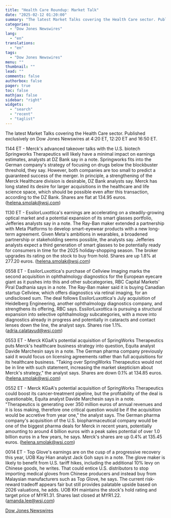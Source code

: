```yaml
---
title: "Health Care Roundup: Market Talk"
date: "2025-02-12 01:20:00"
summary: "The latest Market Talks covering the Health Care sector. Published exclusively on Dow Jones Newswires at 4:20 ET, 12:20 ET and 16:50 ET.1144 ET - Merck's advanced takeover talks with the U.S. biotech Springworks Therapeutics will likely have a minimal impact on earnings estimates, analysts at DZ Bank say in..."
categories:
  - "Dow Jones Newswires"
lang:
  - "en"
translations:
  - "en"
tags:
  - "Dow Jones Newswires"
menu: ""
thumbnail: ""
lead: ""
comments: false
authorbox: false
pager: true
toc: false
mathjax: false
sidebar: "right"
widgets:
  - "search"
  - "recent"
  - "taglist"
---
```


The latest Market Talks covering the Health Care sector. Published exclusively on Dow Jones Newswires at 4:20 ET, 12:20 ET and 16:50 ET.

1144 ET - Merck's advanced takeover talks with the U.S. biotech Springworks Therapeutics will likely have a minimal impact on earnings estimates, analysts at DZ Bank say in a note. Springworks fits into the German company's strategy of focusing on drugs below the blockbuster threshold, they say. However, both companies are too small to predict a guaranteed success of the merger. In principle, a strengthening of the Merck Healthcare division is desirable, DZ Bank analysts say. Merck has long stated its desire for larger acquisitions in the healthcare and life science space, which should be possible even after this transaction, according to the DZ Bank. Shares are flat at 134.95 euros. (helena.smolak@wsj.com)

1130 ET - EssilorLuxottica's earnings are accelerating on a steadily-growing optical market and a potential expansion of its smart glasses portfolio, Jefferies analysts say in a note. The Ray-Ban maker extended a partnership with Meta Platforms to develop smart-eyewear products with a new long-term agreement. Given Meta's ambitions in wearables, a broadened partnership or stakeholding seems possible, the analysts say. Jefferies analysts expect a third generation of smart glasses to be potentially ready for consumers in time for the 2025 holiday-shopping season. The broker upgrades its rating on the stock to buy from hold. Shares are up 1.8% at 277.20 euros. (helena.smolak@wsj.com)

0558 ET - EssilorLuxottica's purchase of Cellview Imaging marks the second acquisition in ophthalmology diagnostics for the European eyecare giant as it pushes into this and other subcategories, RBC Capital Markets' Piral Dadhania says in a note. The Ray-Ban maker said it is buying Canadian startup Cellview, which offers diagnostics via retinal imaging, for an undisclosed sum. The deal follows EssilorLuxottica's July acquisition of Heidelberg Engineering, another ophthalmology diagnostics company, and strengthens its offering, RBC says. EssilorLuxottica is pursuing a structural expansion into selective ophthalmology subcategories, with a move into diagnostics already in progress and potentially in cataracts and contact lenses down the line, the analyst says. Shares rise 1.1%. (adria.calatayud@wsj.com)

0553 ET - Merck KGaA's potential acquisition of SpringWorks Therapeutics puts Merck's healthcare business strategy into question, Equita analyst Davide Marchesin says in a note. The German pharma company previously said it would focus on licensing agreements rather than full acquisitions for its healthcare business. "Taking over SpringWorks Therapeutics would not be in line with such statement, increasing the market skepticism about Merck's strategy," the analyst says. Shares are down 0.1% at 134.85 euros.(helena.smolak@wsj.com)

0552 ET - Merck KGaA's potential acquisition of SpringWorks Therapeutics could boost its cancer-treatment pipeline, but the profitability of the deal is questionable, Equita analyst Davide Marchesin says in a note. "Therapeutics is generating over 350 million euros of annual revenues and it is loss making, therefore one critical question would be if the acquisition would be accretive from year one," the analyst says. The German pharma company's acquisition of the U.S. biopharmaceutical company would be one of the biggest pharma deals for Merck in recent years, potentially amounting to around 4 billion euros with a peak sales potential of over 1.0 billion euros in a few years, he says. Merck's shares are up 0.4% at 135.45 euros. (helena.smolak@wsj.com)

0014 ET - Top Glove's earnings are on the cusp of a progressive recovery this year, UOB Kay Hian analyst Jack Goh says in a note. The glove maker is likely to benefit from U.S. tariff hikes, including the additional 10% levy on Chinese goods, he writes. That could entice U.S. distributors to stop importing medical gloves from Chinese producers and instead buy from Malaysian manufacturers such as Top Glove, he says. The current risk-reward tradeoff appears fair but still provides palatable upside based on 2026 valuations, he adds. UOB KH maintains the stock's hold rating and target price of MYR1.31. Shares last closed at MYR1.22. (amanda.lee@wsj.com)

[Dow Jones Newswires](https://www.tradingview.com/news/DJN_DN20250211008209:0/)
